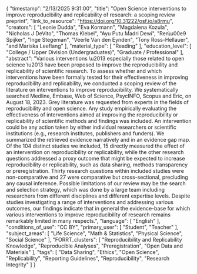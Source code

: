 {
    "timestamp": "2/13/2025 9:31:00",
    "title": "Open Science interventions to improve reproducibility and replicability of research: a scoping review preprint",
    "link_to_resource": "https://doi.org/10.31222/osf.io/a8rmu",
    "creators": [
        "Leonie Dudda",
        "Eva Kormann",
        "Magdalena Kozula",
        "Nicholas J DeVito",
        "Thomas Klebel",
        "Ayu Putu Madri Dewi",
        "Ren\u00e9 Spijker",
        "Inge Stegeman",
        "Veerle Van den Eynden",
        "Tony Ross-Hellauer",
        "and Mariska Leeflang"
    ],
    "material_type": [
        "Reading"
    ],
    "education_level": [
        "College / Upper Division (Undergraduates)",
        "Graduate / Professional"
    ],
    "abstract": "Various interventions \u2013 especially those related to open science \u2013 have been proposed to improve the reproducibility and replicability of scientific research. To assess whether and which interventions have been formally tested for their effectiveness in improving reproducibility and replicability, we conducted a scoping review of the literature on interventions to improve reproducibility. We systematically searched Medline, Embase, Web of Science, PsycINFO, Scopus and Eric, on August 18, 2023. Grey literature was requested from experts in the fields of reproducibility and open science. Any study empirically evaluating the effectiveness of interventions aimed at improving the reproducibility or replicability of scientific methods and findings was included. An intervention could be any action taken by either individual researchers or scientific institutions (e.g., research institutes, publishers and funders). We summarized the retrieved evidence narratively and in an evidence gap map. Of the 104 distinct studies we included, 15 directly measured the effect of an intervention on reproducibility or replicability, while the other research questions addressed a proxy outcome that might be expected to increase reproducibility or replicability, such as data sharing, methods transparency or preregistration. Thirty research questions within included studies were non-comparative and 27 were comparative but cross-sectional, precluding any causal inference. Possible limitations of our review may be the search and selection strategy, which was done by a large team including researchers from different disciplines and different expertise levels. Despite studies investigating a range of interventions and addressing various outcomes, our findings indicate that in general the evidence-base for which various interventions to improve reproducibility of research remains remarkably limited in many respects.",
    "language": [
        "English"
    ],
    "conditions_of_use": "CC BY",
    "primary_user": [
        "Student",
        "Teacher"
    ],
    "subject_areas": [
        "Life Science",
        "Math & Statistics",
        "Physical Science",
        "Social Science"
    ],
    "FORRT_clusters": [
        "Reproducibility and Replicability Knowledge",
        "Reproducible Analyses",
        "Preregistration",
        "Open Data and Materials"
    ],
    "tags": [
        "Data Sharing",
        "Ethics",
        "Open Science",
        "Replicability",
        "Reporting Guidelines",
        "Reproducibility",
        "Research Integrity"
    ]
}